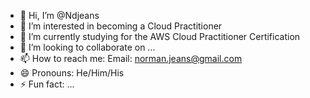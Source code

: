- 👋 Hi, I’m @Ndjeans
- 👀 I’m interested in becoming a Cloud Practitioner
- 🌱 I’m currently studying for the AWS Cloud Practitioner Certification
- 💞️ I’m looking to collaborate on ...
- 📫 How to reach me: Email: norman.jeans@gmail.com
- 😄 Pronouns: He/Him/His
- ⚡ Fun fact: ...

<!---
Ndjeans/Ndjeans is a ✨ special ✨ repository because its `README.md` (this file) appears on your GitHub profile.
You can click the Preview link to take a look at your changes.
--->
